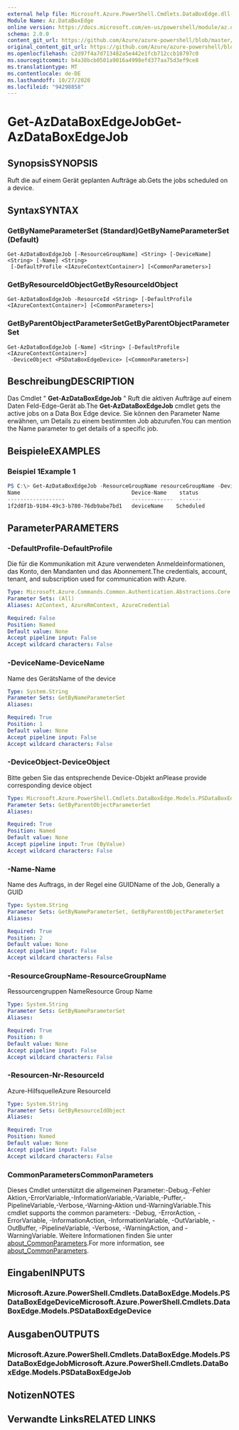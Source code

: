 ```yaml
---
external help file: Microsoft.Azure.PowerShell.Cmdlets.DataBoxEdge.dll-Help.xml
Module Name: Az.DataBoxEdge
online version: https://docs.microsoft.com/en-us/powershell/module/az.databoxedge/get-azdataboxedgejob
schema: 2.0.0
content_git_url: https://github.com/Azure/azure-powershell/blob/master/src/DataBoxEdge/DataBoxEdge/help/Get-AzDataBoxEdgeJob.md
original_content_git_url: https://github.com/Azure/azure-powershell/blob/master/src/DataBoxEdge/DataBoxEdge/help/Get-AzDataBoxEdgeJob.md
ms.openlocfilehash: c2d97f4a7d713482a5e442e1fcb712ccb18797c0
ms.sourcegitcommit: b4a38bcb0501a9016a4998efd377aa75d3ef9ce8
ms.translationtype: MT
ms.contentlocale: de-DE
ms.lasthandoff: 10/27/2020
ms.locfileid: "94298858"
---
```

# <span data-ttu-id="2d85a-101">Get-AzDataBoxEdgeJob</span><span class="sxs-lookup"><span data-stu-id="2d85a-101">Get-AzDataBoxEdgeJob</span></span>

## <span data-ttu-id="2d85a-102">Synopsis</span><span class="sxs-lookup"><span data-stu-id="2d85a-102">SYNOPSIS</span></span>
<span data-ttu-id="2d85a-103">Ruft die auf einem Gerät geplanten Aufträge ab.</span><span class="sxs-lookup"><span data-stu-id="2d85a-103">Gets the jobs scheduled on a device.</span></span>

## <span data-ttu-id="2d85a-104">Syntax</span><span class="sxs-lookup"><span data-stu-id="2d85a-104">SYNTAX</span></span>

### <span data-ttu-id="2d85a-105">GetByNameParameterSet (Standard)</span><span class="sxs-lookup"><span data-stu-id="2d85a-105">GetByNameParameterSet (Default)</span></span>
```
Get-AzDataBoxEdgeJob [-ResourceGroupName] <String> [-DeviceName] <String> [-Name] <String>
 [-DefaultProfile <IAzureContextContainer>] [<CommonParameters>]
```

### <span data-ttu-id="2d85a-106">GetByResourceIdObject</span><span class="sxs-lookup"><span data-stu-id="2d85a-106">GetByResourceIdObject</span></span>
```
Get-AzDataBoxEdgeJob -ResourceId <String> [-DefaultProfile <IAzureContextContainer>] [<CommonParameters>]
```

### <span data-ttu-id="2d85a-107">GetByParentObjectParameterSet</span><span class="sxs-lookup"><span data-stu-id="2d85a-107">GetByParentObjectParameterSet</span></span>
```
Get-AzDataBoxEdgeJob [-Name] <String> [-DefaultProfile <IAzureContextContainer>]
 -DeviceObject <PSDataBoxEdgeDevice> [<CommonParameters>]
```

## <span data-ttu-id="2d85a-108">Beschreibung</span><span class="sxs-lookup"><span data-stu-id="2d85a-108">DESCRIPTION</span></span>
<span data-ttu-id="2d85a-109">Das Cmdlet " **Get-AzDataBoxEdgeJob** " Ruft die aktiven Aufträge auf einem Daten Feld-Edge-Gerät ab.</span><span class="sxs-lookup"><span data-stu-id="2d85a-109">The **Get-AzDataBoxEdgeJob** cmdlet gets the active jobs on a Data Box Edge device.</span></span> <span data-ttu-id="2d85a-110">Sie können den Parameter Name erwähnen, um Details zu einem bestimmten Job abzurufen.</span><span class="sxs-lookup"><span data-stu-id="2d85a-110">You can mention the Name parameter to get details of a specific job.</span></span>

## <span data-ttu-id="2d85a-111">Beispiele</span><span class="sxs-lookup"><span data-stu-id="2d85a-111">EXAMPLES</span></span>

### <span data-ttu-id="2d85a-112">Beispiel 1</span><span class="sxs-lookup"><span data-stu-id="2d85a-112">Example 1</span></span>
```powershell
PS C:\> Get-AzDataBoxEdgeJob -ResourceGroupName resourceGroupName -DeviceName deviceName -Name 1f2d8f1b-9104-49c3-b780-76db9abe7bd1
Name                                   Device-Name    status
------------------                     -------------  -------
1f2d8f1b-9104-49c3-b780-76db9abe7bd1   deviceName    Scheduled
```

## <span data-ttu-id="2d85a-113">Parameter</span><span class="sxs-lookup"><span data-stu-id="2d85a-113">PARAMETERS</span></span>

### <span data-ttu-id="2d85a-114">-DefaultProfile</span><span class="sxs-lookup"><span data-stu-id="2d85a-114">-DefaultProfile</span></span>
<span data-ttu-id="2d85a-115">Die für die Kommunikation mit Azure verwendeten Anmeldeinformationen, das Konto, den Mandanten und das Abonnement.</span><span class="sxs-lookup"><span data-stu-id="2d85a-115">The credentials, account, tenant, and subscription used for communication with Azure.</span></span>

```yaml
Type: Microsoft.Azure.Commands.Common.Authentication.Abstractions.Core.IAzureContextContainer
Parameter Sets: (All)
Aliases: AzContext, AzureRmContext, AzureCredential

Required: False
Position: Named
Default value: None
Accept pipeline input: False
Accept wildcard characters: False
```

### <span data-ttu-id="2d85a-116">-DeviceName</span><span class="sxs-lookup"><span data-stu-id="2d85a-116">-DeviceName</span></span>
<span data-ttu-id="2d85a-117">Name des Geräts</span><span class="sxs-lookup"><span data-stu-id="2d85a-117">Name of the device</span></span>

```yaml
Type: System.String
Parameter Sets: GetByNameParameterSet
Aliases:

Required: True
Position: 1
Default value: None
Accept pipeline input: False
Accept wildcard characters: False
```

### <span data-ttu-id="2d85a-118">-DeviceObject</span><span class="sxs-lookup"><span data-stu-id="2d85a-118">-DeviceObject</span></span>
<span data-ttu-id="2d85a-119">Bitte geben Sie das entsprechende Device-Objekt an</span><span class="sxs-lookup"><span data-stu-id="2d85a-119">Please provide corresponding device object</span></span>

```yaml
Type: Microsoft.Azure.PowerShell.Cmdlets.DataBoxEdge.Models.PSDataBoxEdgeDevice
Parameter Sets: GetByParentObjectParameterSet
Aliases:

Required: True
Position: Named
Default value: None
Accept pipeline input: True (ByValue)
Accept wildcard characters: False
```

### <span data-ttu-id="2d85a-120">-Name</span><span class="sxs-lookup"><span data-stu-id="2d85a-120">-Name</span></span>
<span data-ttu-id="2d85a-121">Name des Auftrags, in der Regel eine GUID</span><span class="sxs-lookup"><span data-stu-id="2d85a-121">Name of the Job, Generally a GUID</span></span>

```yaml
Type: System.String
Parameter Sets: GetByNameParameterSet, GetByParentObjectParameterSet
Aliases:

Required: True
Position: 2
Default value: None
Accept pipeline input: False
Accept wildcard characters: False
```

### <span data-ttu-id="2d85a-122">-ResourceGroupName</span><span class="sxs-lookup"><span data-stu-id="2d85a-122">-ResourceGroupName</span></span>
<span data-ttu-id="2d85a-123">Ressourcengruppen Name</span><span class="sxs-lookup"><span data-stu-id="2d85a-123">Resource Group Name</span></span>

```yaml
Type: System.String
Parameter Sets: GetByNameParameterSet
Aliases:

Required: True
Position: 0
Default value: None
Accept pipeline input: False
Accept wildcard characters: False
```

### <span data-ttu-id="2d85a-124">-Resourcen-Nr</span><span class="sxs-lookup"><span data-stu-id="2d85a-124">-ResourceId</span></span>
<span data-ttu-id="2d85a-125">Azure-Hilfsquelle</span><span class="sxs-lookup"><span data-stu-id="2d85a-125">Azure ResourceId</span></span>

```yaml
Type: System.String
Parameter Sets: GetByResourceIdObject
Aliases:

Required: True
Position: Named
Default value: None
Accept pipeline input: False
Accept wildcard characters: False
```

### <span data-ttu-id="2d85a-126">CommonParameters</span><span class="sxs-lookup"><span data-stu-id="2d85a-126">CommonParameters</span></span>
<span data-ttu-id="2d85a-127">Dieses Cmdlet unterstützt die allgemeinen Parameter:-Debug,-Fehler Aktion,-ErrorVariable,-InformationVariable,-Variable,-Puffer,-PipelineVariable,-Verbose,-Warning-Aktion und-WarningVariable.</span><span class="sxs-lookup"><span data-stu-id="2d85a-127">This cmdlet supports the common parameters: -Debug, -ErrorAction, -ErrorVariable, -InformationAction, -InformationVariable, -OutVariable, -OutBuffer, -PipelineVariable, -Verbose, -WarningAction, and -WarningVariable.</span></span> <span data-ttu-id="2d85a-128">Weitere Informationen finden Sie unter [about_CommonParameters](http://go.microsoft.com/fwlink/?LinkID=113216).</span><span class="sxs-lookup"><span data-stu-id="2d85a-128">For more information, see [about_CommonParameters](http://go.microsoft.com/fwlink/?LinkID=113216).</span></span>

## <span data-ttu-id="2d85a-129">Eingaben</span><span class="sxs-lookup"><span data-stu-id="2d85a-129">INPUTS</span></span>

### <span data-ttu-id="2d85a-130">Microsoft.Azure.PowerShell.Cmdlets.DataBoxEdge.Models.PSDataBoxEdgeDevice</span><span class="sxs-lookup"><span data-stu-id="2d85a-130">Microsoft.Azure.PowerShell.Cmdlets.DataBoxEdge.Models.PSDataBoxEdgeDevice</span></span>

## <span data-ttu-id="2d85a-131">Ausgaben</span><span class="sxs-lookup"><span data-stu-id="2d85a-131">OUTPUTS</span></span>

### <span data-ttu-id="2d85a-132">Microsoft.Azure.PowerShell.Cmdlets.DataBoxEdge.Models.PSDataBoxEdgeJob</span><span class="sxs-lookup"><span data-stu-id="2d85a-132">Microsoft.Azure.PowerShell.Cmdlets.DataBoxEdge.Models.PSDataBoxEdgeJob</span></span>

## <span data-ttu-id="2d85a-133">Notizen</span><span class="sxs-lookup"><span data-stu-id="2d85a-133">NOTES</span></span>

## <span data-ttu-id="2d85a-134">Verwandte Links</span><span class="sxs-lookup"><span data-stu-id="2d85a-134">RELATED LINKS</span></span>

